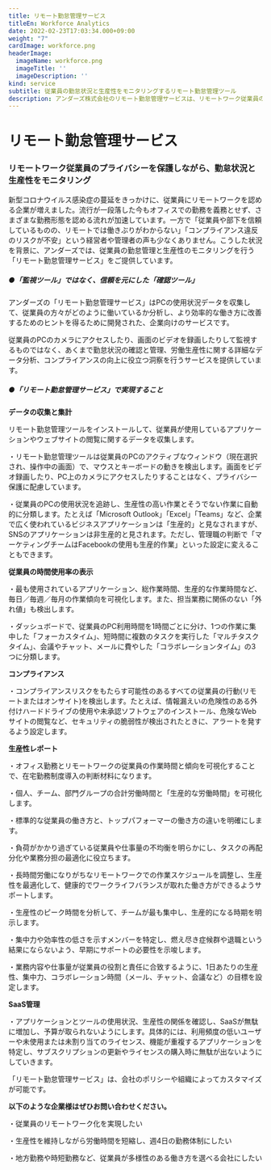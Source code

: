 ```yaml
---
title: リモート勤怠管理サービス
titleEn: Workforce Analytics
date: 2022-02-23T17:03:34.000+09:00
weight: "7"
cardImage: workforce.png
headerImage:
  imageName: workforce.png
  imageTitle: ''
  imageDescription: ''
kind: service
subtitle: 従業員の勤怠状況と生産性をモニタリングするリモート勤怠管理ツール
description: アンダーズ株式会社のリモート勤怠管理サービスは、リモートワーク従業員のプライバシーを保護しながら、勤怠状況と生産性をモニタリングすることができます。勤怠状況の確認と管理、労働生産性に関する詳細なデータ分析、コンプライアンスの向上に役立つ洞察を行うサービスを提供しています。
---
```

# **リモート勤怠管理サービス**



### リモートワーク従業員のプライバシーを保護しながら、勤怠状況と生産性をモニタリング

新型コロナウイルス感染症の蔓延をきっかけに、従業員にリモートワークを認める企業が増えました。流行が一段落した今もオフィスでの勤務を義務とせず、さまざまな勤務形態を認める流れが加速しています。一方で「従業員や部下を信頼しているものの、リモートでは働きぶりがわからない」「コンプライアンス違反のリスクが不安」という経営者や管理者の声も少なくありません。こうした状況を背景に、アンダーズでは、従業員の勤怠管理と生産性のモニタリングを行う「リモート勤怠管理サービス」をご提供しています。

##### ●「監視ツール」ではなく、信頼を元にした「確認ツール」

アンダーズの「リモート勤怠管理サービス」はPCの使用状況データを収集して、従業員の方々がどのように働いているか分析し、より効率的な働き方に改善するためのヒントを得るために開発された、企業向けのサービスです。

従業員のPCのカメラにアクセスしたり、画面のビデオを録画したりして監視するものではなく、あくまで勤怠状況の確認と管理、労働生産性に関する詳細なデータ分析、コンプライアンスの向上に役立つ洞察を行うサービスを提供しています。

##### ●「リモート勤怠管理サービス」で実現すること

**データの収集と集計**

リモート勤怠管理ツールをインストールして、従業員が使用しているアプリケーションやウェブサイトの閲覧に関するデータを収集します。

・リモート勤怠管理ツールは従業員のPCのアクティブなウィンドウ（現在選択され、操作中の画面）で、マウスとキーボードの動きを検出します。画面をビデオ録画したり、PC上のカメラにアクセスしたりすることはなく、プライバシー保護に配慮しています。

・従業員のPCの使用状況を追跡し、生産性の高い作業とそうでない作業に自動的に分類します。たとえば「Microsoft Outlook」「Excel」「Teams」など、企業で広く使われているビジネスアプリケーションは「生産的」と見なされますが、SNSのアプリケーションは非生産的と見されます。ただし、管理職の判断で「マーケティングチームはFacebookの使用も生産的作業」といった設定に変えることもできます。

**従業員の時間使用率の表示**

・最も使用されているアプリケーション、総作業時間、生産的な作業時間など、毎日／毎週／毎月の作業傾向を可視化します。また、担当業務に関係のない「外れ値」も検出します。

・ダッシュボードで、従業員のPC利用時間を1時間ごとに分け、1つの作業に集中した「フォーカスタイム」、短時間に複数のタスクを実行した「マルチタスクタイム」、会議やチャット、メールに費やした「コラボレーションタイム」の3つに分類します。

**コンプライアンス**

・コンプライアンスリスクをもたらす可能性のあるすべての従業員の行動(リモートまたはオンサイト)を検出します。たとえば、情報漏えいの危険性のある外付けハードドライブの使用や未承認ソフトウェアのインストール、危険なWebサイトの閲覧など、セキュリティの脆弱性が検出されたときに、アラートを発するよう設定します。

**生産性レポート**

・オフィス勤務とリモートワークの従業員の作業時間と傾向を可視化することで、在宅勤務制度導入の判断材料になります。

・個人、チーム、部門グループの合計労働時間と「生産的な労働時間」を可視化します。

・標準的な従業員の働き方と、トップパフォーマーの働き方の違いを明確にします。

・負荷がかかり過ぎている従業員や仕事量の不均衡を明らかにし、タスクの再配分化や業務分担の最適化に役立ちます。

・長時間労働になりがちなリモートワークでの作業スケジュールを調整し、生産性を最適化して、健康的でワークライフバランスが取れた働き方ができるようサポートします。

・生産性のピーク時間を分析して、チームが最も集中し、生産的になる時期を明示します。

・集中力や効率性の低さを示すメンバーを特定し、燃え尽き症候群や退職という結果にならないよう、早期にサポートの必要性を示唆します。

・業務内容や仕事量が従業員の役割と責任に合致するように、1日あたりの生産性、集中力、コラボレーション時間（メール、チャット、会議など）の目標を設定します。

**SaaS管理**

・アプリケーションとツールの使用状況、生産性の関係を確認し、SaaSが無駄に増加し、予算が取られないようにします。具体的には、利用頻度の低いユーザーや未使用または未割り当てのライセンス、機能が重複するアプリケーションを特定し、サブスクリプションの更新やライセンスの購入時に無駄が出ないようにしていきます。

「リモート勤怠管理サービス」は、会社のポリシーや組織によってカスタマイズが可能です。



**以下のような企業様はぜひお問い合わせください。**

・従業員のリモートワーク化を実現したい

・生産性を維持しながら労働時間を短縮し、週4日の勤務体制にしたい

・地方勤務や時短勤務など、従業員が多様性のある働き方を選べる会社にしたい

